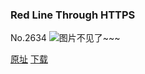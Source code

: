 ### Red Line Through HTTPS
No.2634
![图片不见了~~~](https://imgs.xkcd.com/comics/red_line_through_https.png)

[原址](https://xkcd.com//2634) [下载](https://imgs.xkcd.com/comics/red_line_through_https.png)

